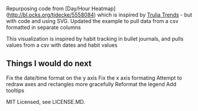 Repurposing code from [Day/Hour Heatmap] (http://bl.ocks.org/tjdecke/5558084) which is inspired by [Trulia Trends](http://trends.truliablog.com/2011/09/house-hunter-by-day-not-so-much-after-midnight/) - but with code and using SVG.
Updated the example to pull data from a csv formatted in separate columns

This visualization is inspired by habit tracking in bullet journals, and pulls values from a csv with dates and habit values

Things I would do next
-----
Fix the date/time format on the y axis
Fix the x axis formating
Attempt to redraw axes and rectangles more gracefully
Reformat the legend
Add tooltips

MIT Licensed, see LICENSE.MD.

